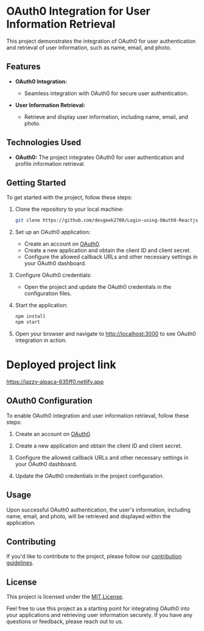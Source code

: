 # OAuth0 Integration for User Information Retrieval

This project demonstrates the integration of OAuth0 for user authentication and retrieval of user information, such as name, email, and photo.

## Features

- **OAuth0 Integration:**
  - Seamless integration with OAuth0 for secure user authentication.

- **User Information Retrieval:**
  - Retrieve and display user information, including name, email, and photo.

## Technologies Used

- **OAuth0:** The project integrates OAuth0 for user authentication and profile information retrieval.

## Getting Started

To get started with the project, follow these steps:

1. Clone the repository to your local machine:

   ```bash
   git clone https://github.com/devgeek2700/Login-using-OAuth0-Reactjs-Vite.git
   ```

2. Set up an OAuth0 application:
   - Create an account on [OAuth0](https://auth0.com/).
   - Create a new application and obtain the client ID and client secret.
   - Configure the allowed callback URLs and other necessary settings in your OAuth0 dashboard.

3. Configure OAuth0 credentials:
   - Open the project and update the OAuth0 credentials in the configuration files.

4. Start the application:

   ```bash
   npm install
   npm start
   ```

5. Open your browser and navigate to [http://localhost:3000](http://localhost:3000) to see OAuth0 integration in action.

   

# Deployed project link

https://jazzy-alpaca-635ff0.netlify.app


## OAuth0 Configuration

To enable OAuth0 integration and user information retrieval, follow these steps:

1. Create an account on [OAuth0](https://auth0.com/).

2. Create a new application and obtain the client ID and client secret.

3. Configure the allowed callback URLs and other necessary settings in your OAuth0 dashboard.

4. Update the OAuth0 credentials in the project configuration.

## Usage

Upon successful OAuth0 authentication, the user's information, including name, email, and photo, will be retrieved and displayed within the application.

## Contributing

If you'd like to contribute to the project, please follow our [contribution guidelines](CONTRIBUTING.md).

## License

This project is licensed under the [MIT License](LICENSE.md).

Feel free to use this project as a starting point for integrating OAuth0 into your applications and retrieving user information securely. If you have any questions or feedback, please reach out to us.




